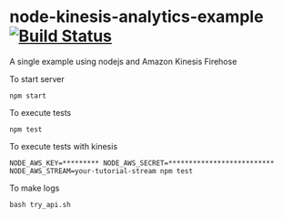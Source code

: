 # node-kinesis-analytics-example [![Build Status](https://travis-ci.org/phaelmoita/node-kinesis-analytics-example.svg?branch=master)](https://travis-ci.org/phaelmoita/node-kinesis-analytics-example)
A single example using nodejs and Amazon Kinesis Firehose

To start server

```
npm start
```

To execute tests
```
npm test
```

To execute tests with kinesis
```
NODE_AWS_KEY=********* NODE_AWS_SECRET=************************** NODE_AWS_STREAM=your-tutorial-stream npm test
```

To make logs
```
bash try_api.sh
```